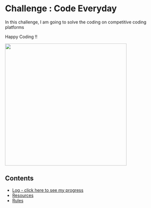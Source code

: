 # Challenge : Code Everyday 
In this challenge, I am going to solve the coding on competitive coding platforms

Happy Coding !!

<img src="https://i.imgur.com/3fAd0w8.gif" height =400>

</br>

## Contents

* [Log - click here to see my progress](log.md)
* [Resources](resources.md)
* [Rules](https://github.com/shravi24/100-days-of-JAVA/blob/master/rules.md)
